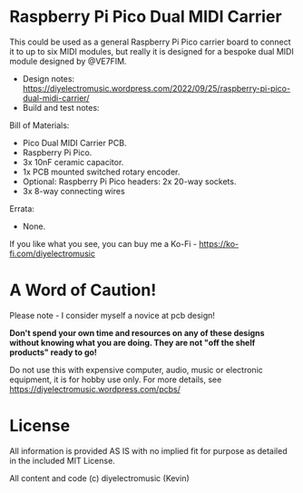 # Raspberry Pi Pico Dual MIDI Carrier

This could be used as a general Raspberry Pi Pico carrier board to connect it to up to six MIDI modules, but really it is designed for a bespoke dual MIDI module designed by @VE7FIM.

- Design notes: https://diyelectromusic.wordpress.com/2022/09/25/raspberry-pi-pico-dual-midi-carrier/
- Build and test notes: 

Bill of Materials:
- Pico Dual MIDI Carrier PCB.
- Raspberry Pi Pico.
- 3x 10nF ceramic capacitor.
- 1x PCB mounted switched rotary encoder.
- Optional: Raspberry Pi Pico headers: 2x 20-way sockets.
- 3x 8-way connecting wires

Errata:
- None.

If you like what you see, you can buy me a Ko-Fi - https://ko-fi.com/diyelectromusic

#  A Word of Caution!

Please note - I consider myself a novice at pcb design!

**Don't spend your own time and resources on any of these designs without knowing what you are doing.  They are not "off the shelf products" ready to go!**

Do not use this with expensive computer, audio, music or electronic equipment, it is for hobby use only.  For more details, see https://diyelectromusic.wordpress.com/pcbs/

# License

All information is provided AS IS with no implied fit for purpose as detailed in the included MIT License.

All content and code (c) diyelectromusic (Kevin)
